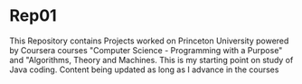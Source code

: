 # Rep01
This Repository contains Projects worked on Princeton University powered by Coursera courses 
"Computer Science - Programming with a Purpose" and "Algorithms, Theory and Machines.
This is my starting point on study of Java coding. 
Content being updated as long as I advance in the courses
